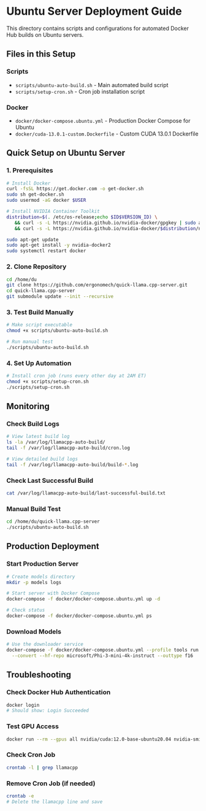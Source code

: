# Ubuntu Server Deployment Guide

This directory contains scripts and configurations for automated Docker Hub builds on Ubuntu servers.

## Files in this Setup

### Scripts
- `scripts/ubuntu-auto-build.sh` - Main automated build script
- `scripts/setup-cron.sh` - Cron job installation script

### Docker
- `docker/docker-compose.ubuntu.yml` - Production Docker Compose for Ubuntu
- `docker/cuda-13.0.1-custom.Dockerfile` - Custom CUDA 13.0.1 Dockerfile

## Quick Setup on Ubuntu Server

### 1. Prerequisites
```bash
# Install Docker
curl -fsSL https://get.docker.com -o get-docker.sh
sudo sh get-docker.sh
sudo usermod -aG docker $USER

# Install NVIDIA Container Toolkit
distribution=$(. /etc/os-release;echo $ID$VERSION_ID) \
   && curl -s -L https://nvidia.github.io/nvidia-docker/gpgkey | sudo apt-key add - \
   && curl -s -L https://nvidia.github.io/nvidia-docker/$distribution/nvidia-docker.list | sudo tee /etc/apt/sources.list.d/nvidia-docker.list

sudo apt-get update
sudo apt-get install -y nvidia-docker2
sudo systemctl restart docker
```

### 2. Clone Repository
```bash
cd /home/du
git clone https://github.com/ergonomech/quick-llama.cpp-server.git
cd quick-llama.cpp-server
git submodule update --init --recursive
```

### 3. Test Build Manually
```bash
# Make script executable
chmod +x scripts/ubuntu-auto-build.sh

# Run manual test
./scripts/ubuntu-auto-build.sh
```

### 4. Set Up Automation
```bash
# Install cron job (runs every other day at 2AM ET)
chmod +x scripts/setup-cron.sh
./scripts/setup-cron.sh
```

## Monitoring

### Check Build Logs
```bash
# View latest build log
ls -la /var/log/llamacpp-auto-build/
tail -f /var/log/llamacpp-auto-build/cron.log

# View detailed build logs
tail -f /var/log/llamacpp-auto-build/build-*.log
```

### Check Last Successful Build
```bash
cat /var/log/llamacpp-auto-build/last-successful-build.txt
```

### Manual Build Test
```bash
cd /home/du/quick-llama.cpp-server
./scripts/ubuntu-auto-build.sh
```

## Production Deployment

### Start Production Server
```bash
# Create models directory
mkdir -p models logs

# Start server with Docker Compose
docker-compose -f docker/docker-compose.ubuntu.yml up -d

# Check status
docker-compose -f docker/docker-compose.ubuntu.yml ps
```

### Download Models
```bash
# Use the downloader service
docker-compose -f docker/docker-compose.ubuntu.yml --profile tools run --rm model-downloader \
  --convert --hf-repo microsoft/Phi-3-mini-4k-instruct --outtype f16
```

## Troubleshooting

### Check Docker Hub Authentication
```bash
docker login
# Should show: Login Succeeded
```

### Test GPU Access
```bash
docker run --rm --gpus all nvidia/cuda:12.0-base-ubuntu20.04 nvidia-smi
```

### Check Cron Job
```bash
crontab -l | grep llamacpp
```

### Remove Cron Job (if needed)
```bash
crontab -e
# Delete the llamacpp line and save
```